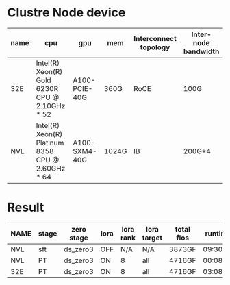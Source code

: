 # Clustre Node device
|name|cpu|gpu|mem|Interconnect topology|Inter-node bandwidth|
|---|---|---|---|---|---|
|32E|Intel(R) Xeon(R) Gold 6230R CPU @ 2.10GHz * 52|A100-PCIE-40G|360G|RoCE|100G|
|NVL|Intel(R) Xeon(R) Platinum 8358 CPU @ 2.60GHz * 64|A100-SXM4-40G|1024G|IB|200G*4|

# Result
|NAME|stage|zero stage|lora|lora rank|lora target|total flos|runtime|simple/s|steps/s|
|---|---|---|---|---|---|---|---|---|---|
|NVL|sft|ds_zero3|OFF|N/A|N/A|3873GF|09:30:58|0.095|0.001|
|NVL|PT|ds_zero3|ON|8|all|4716GF|00:08:55|0.084|0.006|
|32E|PT|ds_zero3|ON|8|all|4716GF|03:08:22|0.004|0.0|
